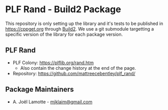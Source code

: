 PLF Rand - Build2 Package
===========================

This repository is only setting up the library and it's tests to be published in https://cppget.org through [Build2](http://build2.org).
We use a git submodule targetting a specific version of the library for each package version.

PLF Rand
----------

 - PLF Colony: https://plflib.org/rand.htm
    - Also contain the change history at the end of the page.
 - Repository: https://github.com/mattreecebentley/plf_rand/

Package Maintainers
-------------------

- A. Joël Lamotte - mjklaim@gmail.com
